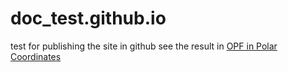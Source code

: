 # doc_test.github.io
test for publishing the site in github
see the result in [OPF in Polar Coordinates](Yanlingogo.github.io)
